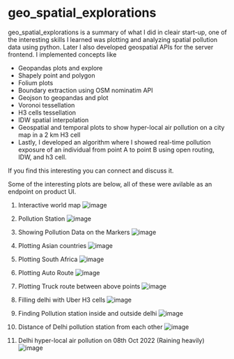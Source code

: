 # geo_spatial_explorations
geo_spatial_explorations is a summary of what I did in cleair start-up, one of the interesting skills I learned was plotting and analyzing spatial pollution data using python. 
Later I also developed geospatial APIs for the server frontend. I implemented concepts like 
- Geopandas plots and explore
- Shapely point and polygon
- Folium plots 
- Boundary extraction using OSM nominatim API
- Geojson to geopandas and plot
- Voronoi tessellation 
- H3 cells tessellation
- IDW spatial interpolation 
- Geospatial and temporal plots to show hyper-local air pollution on a city map in a 2 km H3 cell 
- Lastly, I developed an algorithm where I showed real-time pollution exposure of an individual from point A to point B using open routing, IDW, and h3 cell.

If you find this interesting you can connect and discuss it.

Some of the interesting plots are below, all of these were avilable as an endpoint on product UI.
1. Interactive world map
![image](https://user-images.githubusercontent.com/25322710/193629434-7a8b6dec-4f5d-4959-918c-5de697f8ea03.png)

2. Pollution Station 
![image](https://user-images.githubusercontent.com/25322710/193629585-3fc71c15-b5fd-41ff-abd0-1100fb255b17.png)

3. Showing Pollution Data on the Markers 
![image](https://user-images.githubusercontent.com/25322710/193630165-870f7342-a81e-4d05-bff1-7dbb7d9de930.png)

4. Plotting Asian countries 
![image](https://user-images.githubusercontent.com/25322710/193629814-92235054-e1c7-48ac-af29-e062777cc036.png)

5. Plotting South Africa 
![image](https://user-images.githubusercontent.com/25322710/193629953-763fbb03-2b2a-4113-a801-0b6d36fa7e35.png)

6. Plotting Auto Route 
![image](https://user-images.githubusercontent.com/25322710/193630273-303e21b2-51b6-410f-aa32-113a81e290f9.png)

7. Plotting Truck route between above points 
![image](https://user-images.githubusercontent.com/25322710/193630377-751fea35-690e-4a8b-8a00-2ec219ee5592.png)

8. Filling delhi with Uber H3 cells 
![image](https://user-images.githubusercontent.com/25322710/193879716-c5561391-ee59-4dd4-9cf4-000d3f085bf3.png)

9. Finding Pollution station inside and outside delhi
![image](https://user-images.githubusercontent.com/25322710/194386587-58376b54-3310-4fe7-9485-7f85704347f0.png)

10. Distance of Delhi pollution station from each other
![image](https://user-images.githubusercontent.com/25322710/194689882-eec7b4a5-1291-4b89-bdb7-c1e14bcfeb46.png)

11. Delhi hyper-local air pollution on 08th Oct 2022 (Raining heavily)
![image](https://user-images.githubusercontent.com/25322710/194699409-057430de-46f6-4a45-a26d-5cd3c6516a3e.png)

